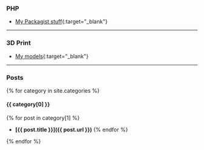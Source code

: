 ### PHP

- [My Packagist stuff](https://packagist.org/packages/dansan/){:target="_blank"}

---

### 3D Print

- [My models](https://github.com/danielsan80?utf8=%E2%9C%93&tab=repositories&q=3dprint){:target="_blank"}


---

### Posts

{% for category in site.categories %}

#### {{ category[0] }}

{% for post in category[1] %}
- **[{{ post.title }}]({{ post.url }})** 
{% endfor %}

{% endfor %}
